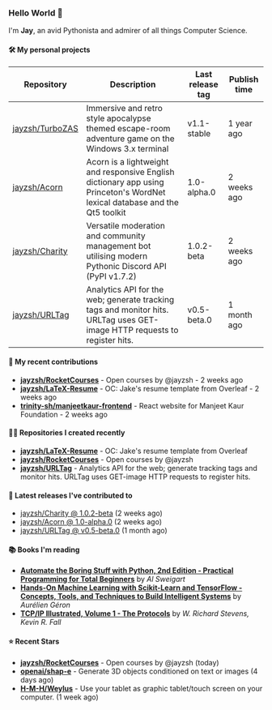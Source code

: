 ### Hello World 👋

I'm **Jay**, an avid Pythonista and admirer of all things Computer Science.

#### 🛠  My personal projects
Repository | Description | Last release tag | Publish time |
-----------|-------------|------------------|--------------|
 [jayzsh/TurboZAS](https://github.com/jayzsh/TurboZAS) | Immersive and retro style apocalypse themed escape-room adventure game on the Windows 3.x terminal | v1.1-stable | 1 year ago
 [jayzsh/Acorn](https://github.com/jayzsh/Acorn) | Acorn is a lightweight and responsive English dictionary app using Princeton's WordNet lexical database and the Qt5 toolkit  | 1.0-alpha.0 | 2 weeks ago
 [jayzsh/Charity](https://github.com/jayzsh/Charity) | Versatile moderation and community management bot utilising modern Pythonic Discord API (PyPI v1.7.2) | 1.0.2-beta | 2 weeks ago
 [jayzsh/URLTag](https://github.com/jayzsh/URLTag) | Analytics API for the web; generate tracking tags and monitor hits. URLTag uses GET-image HTTP requests to register hits. | v0.5-beta.0 | 1 month ago

#### 📁 My recent contributions

<ul>
<li><b><a href="https://github.com/jayzsh/RocketCourses">jayzsh/RocketCourses</a></b> - Open courses by @jayzsh - 2 weeks ago</li>
<li><b><a href="https://github.com/jayzsh/LaTeX-Resume">jayzsh/LaTeX-Resume</a></b> - OC: Jake's resume template from Overleaf - 2 weeks ago</li>
<li><b><a href="https://github.com/trinity-sh/manjeetkaur-frontend">trinity-sh/manjeetkaur-frontend</a></b> - React website for Manjeet Kaur Foundation - 2 weeks ago</li>
</ul>

#### 👨‍💻 Repositories I created recently
- **[jayzsh/LaTeX-Resume](https://github.com/jayzsh/LaTeX-Resume)** - OC: Jake's resume template from Overleaf
- **[jayzsh/RocketCourses](https://github.com/jayzsh/RocketCourses)** - Open courses by @jayzsh
- **[jayzsh/URLTag](https://github.com/jayzsh/URLTag)** - Analytics API for the web; generate tracking tags and monitor hits. URLTag uses GET-image HTTP requests to register hits.

#### 🚀 Latest releases I've contributed to


- [jayzsh/Charity @ 1.0.2-beta](https://github.com/jayzsh/Charity/releases/tag/1.0.2-beta) (2 weeks ago)
- [jayzsh/Acorn @ 1.0-alpha.0](https://github.com/jayzsh/Acorn/releases/tag/1.0-alpha.0) (2 weeks ago)
- [jayzsh/URLTag @ v0.5-beta.0](https://github.com/jayzsh/URLTag/releases/tag/v0.5-beta.0) (1 month ago)

#### 📚 Books I'm reading
- **[Automate the Boring Stuff with Python, 2nd Edition - Practical Programming for Total Beginners](https://literal.club/jayzsh/book/al-sweigart-automate-the-boring-stuff-with-python-2nd-edition-x47zp)** by _Al Sweigart_
- **[Hands-On Machine Learning with Scikit-Learn and TensorFlow - Concepts, Tools, and Techniques to Build Intelligent Systems](https://literal.club/jayzsh/book/hands-on-machine-learning-with-scikit-learn-and-tensorflow-pw0fv)** by _Aurélien Géron_
- **[TCP/IP Illustrated, Volume 1 - The Protocols](https://literal.club/jayzsh/book/kevin-r-fall-w-richard-stevens-tcpip-illustrated-volume-1-q1kwv)** by _W. Richard Stevens, Kevin R. Fall_

#### ⭐ Recent Stars
- **[jayzsh/RocketCourses](https://github.com/jayzsh/RocketCourses)** - Open courses by @jayzsh (today)
- **[openai/shap-e](https://github.com/openai/shap-e)** - Generate 3D objects conditioned on text or images (4 days ago)
- **[H-M-H/Weylus](https://github.com/H-M-H/Weylus)** - Use your tablet as graphic tablet/touch screen on your computer. (1 week ago)
